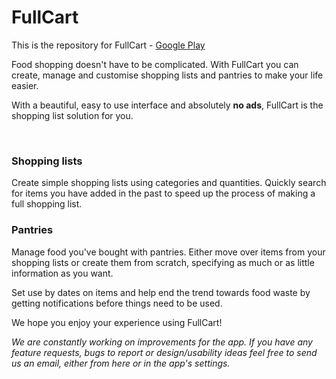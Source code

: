 # FullCart #

This is the repository for FullCart - [Google Play](https://play.google.com/store/apps/details?id=com.twisthenry8gmail.fullcart)

Food shopping doesn't have to be complicated. With FullCart you can create, manage and customise shopping lists and pantries to make your life easier.

With a beautiful, easy to use interface and absolutely <b>no ads</b>, FullCart is the shopping list solution for you.

<br />
<h3><b>Shopping lists</b></h3>
Create simple shopping lists using categories and quantities. Quickly search for items you have added in the past to speed up the process of making a full shopping list.
<br />
<h3><b>Pantries</b></h3>
Manage food you've bought with pantries. Either move over items from your shopping lists or create them from scratch, specifying as much or as little information as you want.

Set use by dates on items and help end the trend towards food waste by getting notifications before things need to be used.

We hope you enjoy your experience using FullCart!

<i>We are constantly working on improvements for the app. If you have any feature requests, bugs to report or design/usability ideas feel free to send us an email, either from here or in the app's settings.</i>
